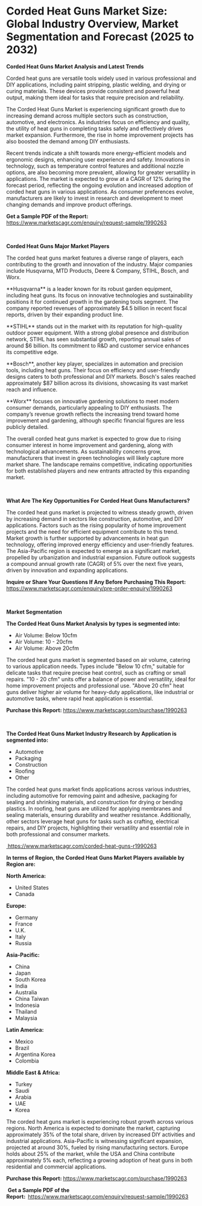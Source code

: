 <p><h1>Corded Heat Guns Market Size: Global Industry Overview, Market Segmentation and Forecast (2025 to 2032)</h1></p><p><strong>Corded Heat Guns Market Analysis and Latest Trends</strong></p>
<p><p>Corded heat guns are versatile tools widely used in various professional and DIY applications, including paint stripping, plastic welding, and drying or curing materials. These devices provide consistent and powerful heat output, making them ideal for tasks that require precision and reliability.</p><p>The Corded Heat Guns Market is experiencing significant growth due to increasing demand across multiple sectors such as construction, automotive, and electronics. As industries focus on efficiency and quality, the utility of heat guns in completing tasks safely and effectively drives market expansion. Furthermore, the rise in home improvement projects has also boosted the demand among DIY enthusiasts.</p><p>Recent trends indicate a shift towards more energy-efficient models and ergonomic designs, enhancing user experience and safety. Innovations in technology, such as temperature control features and additional nozzle options, are also becoming more prevalent, allowing for greater versatility in applications. The market is expected to grow at a CAGR of 12% during the forecast period, reflecting the ongoing evolution and increased adoption of corded heat guns in various applications. As consumer preferences evolve, manufacturers are likely to invest in research and development to meet changing demands and improve product offerings.</p></p>
<p><strong>Get a Sample PDF of the Report:&nbsp;</strong> <a href="https://www.marketscagr.com/enquiry/request-sample/1990263?utm_campaign=3078&utm_medium=2&utm_source=Github&utm_content=ia&utm_term=12042025&utm_id=corded-heat-guns">https://www.marketscagr.com/enquiry/request-sample/1990263</a></p>
<p>&nbsp;</p>
<p><strong>Corded Heat Guns Major Market Players</strong></p>
<p><p>The corded heat guns market features a diverse range of players, each contributing to the growth and innovation of the industry. Major companies include Husqvarna, MTD Products, Deere & Company, STIHL, Bosch, and Worx.</p><p>**Husqvarna** is a leader known for its robust garden equipment, including heat guns. Its focus on innovative technologies and sustainability positions it for continued growth in the gardening tools segment. The company reported revenues of approximately $4.5 billion in recent fiscal reports, driven by their expanding product line.</p><p>**STIHL** stands out in the market with its reputation for high-quality outdoor power equipment. With a strong global presence and distribution network, STIHL has seen substantial growth, reporting annual sales of around $6 billion. Its commitment to R&D and customer service enhances its competitive edge.</p><p>**Bosch**, another key player, specializes in automation and precision tools, including heat guns. Their focus on efficiency and user-friendly designs caters to both professional and DIY markets. Bosch's sales reached approximately $87 billion across its divisions, showcasing its vast market reach and influence.</p><p>**Worx** focuses on innovative gardening solutions to meet modern consumer demands, particularly appealing to DIY enthusiasts. The company’s revenue growth reflects the increasing trend toward home improvement and gardening, although specific financial figures are less publicly detailed.</p><p>The overall corded heat guns market is expected to grow due to rising consumer interest in home improvement and gardening, along with technological advancements. As sustainability concerns grow, manufacturers that invest in green technologies will likely capture more market share. The landscape remains competitive, indicating opportunities for both established players and new entrants attracted by this expanding market.</p></p>
<p>&nbsp;</p>
<p><strong>What Are The Key Opportunities For Corded Heat Guns Manufacturers?</strong></p>
<p><p>The corded heat guns market is projected to witness steady growth, driven by increasing demand in sectors like construction, automotive, and DIY applications. Factors such as the rising popularity of home improvement projects and the need for efficient equipment contribute to this trend. Market growth is further supported by advancements in heat gun technology, offering improved energy efficiency and user-friendly features. The Asia-Pacific region is expected to emerge as a significant market, propelled by urbanization and industrial expansion. Future outlook suggests a compound annual growth rate (CAGR) of 5% over the next five years, driven by innovation and expanding applications.</p></p>
<p><strong>Inquire or Share Your Questions If Any Before Purchasing This Report:</strong> <a href="https://www.marketscagr.com/enquiry/pre-order-enquiry/1990263?utm_campaign=3078&utm_medium=2&utm_source=Github&utm_content=ia&utm_term=12042025&utm_id=corded-heat-guns">https://www.marketscagr.com/enquiry/pre-order-enquiry/1990263</a></p>
<p>&nbsp;</p>
<p><strong>Market Segmentation</strong></p>
<p><strong>The Corded Heat Guns Market Analysis by types is segmented into:</strong></p>
<p><ul><li>Air Volume: Below 10cfm</li><li>Air Volume: 10 - 20cfm</li><li>Air Volume: Above 20cfm</li></ul></p>
<p><p>The corded heat guns market is segmented based on air volume, catering to various application needs. Types include "Below 10 cfm," suitable for delicate tasks that require precise heat control, such as crafting or small repairs. "10 - 20 cfm" units offer a balance of power and versatility, ideal for home improvement projects and professional use. "Above 20 cfm" heat guns deliver higher air volume for heavy-duty applications, like industrial or automotive tasks, where rapid heat application is essential.</p></p>
<p><strong>Purchase this Report:&nbsp;</strong><a href="https://www.marketscagr.com/purchase/1990263?utm_campaign=3078&utm_medium=2&utm_source=Github&utm_content=ia&utm_term=12042025&utm_id=corded-heat-guns">https://www.marketscagr.com/purchase/1990263</a></p>
<p>&nbsp;</p>
<p><strong>The Corded Heat Guns Market Industry Research by Application is segmented into:</strong></p>
<p><ul><li>Automotive</li><li>Packaging</li><li>Construction</li><li>Roofing</li><li>Other</li></ul></p>
<p><p>The corded heat guns market finds applications across various industries, including automotive for removing paint and adhesive, packaging for sealing and shrinking materials, and construction for drying or bending plastics. In roofing, heat guns are utilized for applying membranes and sealing materials, ensuring durability and weather resistance. Additionally, other sectors leverage heat guns for tasks such as crafting, electrical repairs, and DIY projects, highlighting their versatility and essential role in both professional and consumer markets.</p></p>
<p><a href="https://www.marketscagr.com/corded-heat-guns-r1990263?utm_campaign=3078&utm_medium=2&utm_source=Github&utm_content=ia&utm_term=12042025&utm_id=corded-heat-guns">&nbsp;https://www.marketscagr.com/corded-heat-guns-r1990263</a></p>
<p><strong>In terms of Region, the Corded Heat Guns Market Players available by Region are:</strong></p>
<p>
    <p> <strong> North America: </strong>
        <ul>
            <li>United States</li>
            <li>Canada</li>
        </ul>
        </p> 
    <p> <strong> Europe: </strong>
        <ul>
            <li>Germany</li>
            <li>France</li>
            <li>U.K.</li>
            <li>Italy</li>
            <li>Russia</li>
        </ul>
        </p> 
    <p> <strong> Asia-Pacific: </strong>
        <ul>
            <li>China</li>
            <li>Japan</li>
            <li>South Korea</li>
            <li>India</li>
            <li>Australia</li>
            <li>China Taiwan</li>
            <li>Indonesia</li>
            <li>Thailand</li>
            <li>Malaysia</li>
        </ul>
        </p> 
    <p> <strong> Latin America: </strong>
        <ul>
            <li>Mexico</li>
            <li>Brazil</li>
            <li>Argentina Korea</li>
            <li>Colombia</li>
        </ul>
        </p> 
    <p> <strong> Middle East & Africa: </strong>
        <ul>
            <li>Turkey</li>
            <li>Saudi</li>
            <li>Arabia</li>
            <li>UAE</li>
            <li>Korea</li>
        </ul>
    </p>
    </p>
<p><p>The corded heat guns market is experiencing robust growth across various regions. North America is expected to dominate the market, capturing approximately 35% of the total share, driven by increased DIY activities and industrial applications. Asia-Pacific is witnessing significant expansion, projected at around 30%, fueled by rising manufacturing sectors. Europe holds about 25% of the market, while the USA and China contribute approximately 5% each, reflecting a growing adoption of heat guns in both residential and commercial applications.</p></p>
<p><strong>Purchase this Report: </strong><a href="https://www.marketscagr.com/purchase/1990263?utm_campaign=3078&utm_medium=2&utm_source=Github&utm_content=ia&utm_term=12042025&utm_id=corded-heat-guns">https://www.marketscagr.com/purchase/1990263</a></p>
<p>&nbsp;<strong>Get a Sample PDF of the Report:&nbsp;&nbsp;</strong><a href="https://www.marketscagr.com/enquiry/request-sample/1990263?utm_campaign=3078&utm_medium=2&utm_source=Github&utm_content=ia&utm_term=12042025&utm_id=corded-heat-guns">https://www.marketscagr.com/enquiry/request-sample/1990263</a></p>
<p><strong></strong></p>
<p><p></p><p></p><p></p></p>
